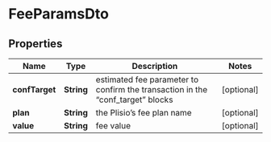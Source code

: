 # FeeParamsDto

## Properties
Name | Type | Description | Notes
------------ | ------------- | ------------- | -------------
**confTarget** | **String** | estimated fee parameter to confirm the transaction in the “conf_target” blocks |  [optional]
**plan** | **String** | the Plisio’s fee plan name |  [optional]
**value** | **String** | fee value |  [optional]
